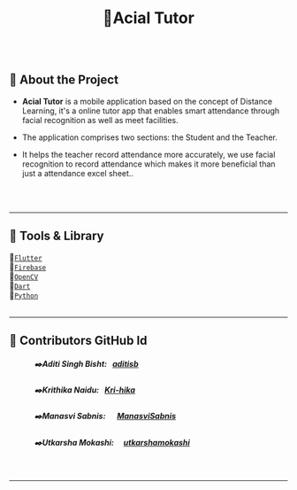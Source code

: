 
<h1 align="center">&#128214;Acial Tutor</h1><br><br>

## :pushpin: About the Project

- **Acial Tutor** is a mobile application based on the concept of Distance Learning, it's a online tutor app that enables smart attendance through facial recognition as well as meet facilities.

- The application comprises two sections: the Student and the Teacher.

- It helps the teacher record attendance more accurately, we use facial recognition to record attendance which makes it more beneficial than just a attendance excel sheet..
<br>
<br>
<hr>

## :pushpin: Tools & Library

:pencil:[`Flutter`](https://flutter.dev/)<br>
:pencil:[`Firebase`](https://firebase.google.com/)<br>
:pencil:[`OpenCV`](https://www.npmjs.com/package/react-collapsible)<br>
:pencil:[`Dart`](https://dart.dev/overview)<br>
:pencil:[`Python`](https://pypi.org/project/face-recognition/)
<br><br><hr>


## :pushpin: Contributors GitHub Id

##### &emsp;&emsp;&emsp; :black_nib:Aditi Singh Bisht:&nbsp;&nbsp;&nbsp;[aditisb](https://github.com/aditisb)

##### &emsp;&emsp;&emsp; :black_nib:Krithika Naidu:&nbsp;&nbsp;&nbsp;[Kri-hika](https://github.com/Kri-hika)

##### &emsp;&emsp;&emsp; :black_nib:Manasvi Sabnis:&emsp;&nbsp;&nbsp;[ManasviSabnis](https://github.com/ManasviSabnis)

##### &emsp;&emsp;&emsp; :black_nib:Utkarsha Mokashi:&emsp;&nbsp;[utkarshamokashi](https://github.com/utkarshamokashi)

<br><hr>
